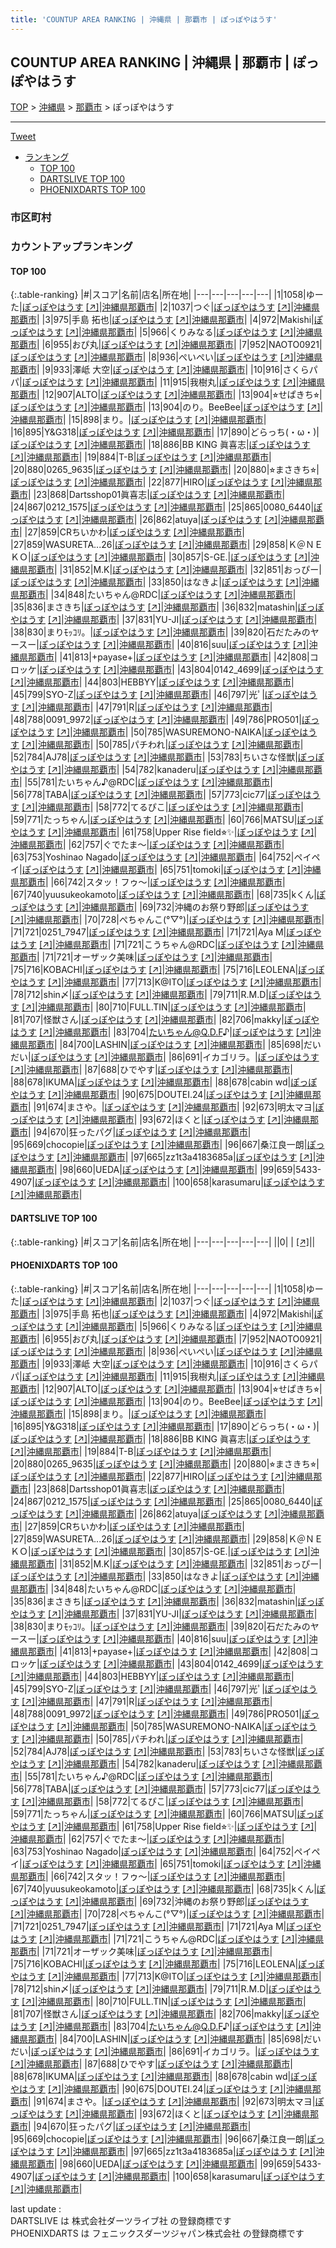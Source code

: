 ```yaml
---
title: 'COUNTUP AREA RANKING | 沖縄県 | 那覇市 | ぽっぽやはうす'
---
```

## COUNTUP AREA RANKING | 沖縄県 | 那覇市 | ぽっぽやはうす

[TOP](/darts/rank/) > [沖縄県](/darts/rank/沖縄県/) > [那覇市](/darts/rank/沖縄県/那覇市/) > ぽっぽやはうす

___

<a href="https://twitter.com/share?ref_src=twsrc%5Etfw" data-text="COUNTUP AREA RANKING | 沖縄県那覇市ぽっぽやはうす" class="twitter-share-button" data-hashtags="DARTSLIVE,PHOENIXDARTS,darts,ダーツ" data-show-count="false">Tweet</a>

* [ランキング](#カウントアップランキング)
    * [TOP 100](#top-100)
    * [DARTSLIVE TOP 100](#dartslive-top-100)
    * [PHOENIXDARTS TOP 100](#phoenixdarts-top-100)

### 市区町村

<ul>

</ul>

### カウントアップランキング

#### TOP 100



{:.table-ranking}
|#|スコア|名前|店名|所在地|
|---|---|---|---|---|
|1|1058|<span class="rank-name-pd">ゆーた</span>|<a href="/darts/rank/shops/5924.html">ぽっぽやはうす</a> <a href="https://vs.phoenixdarts.com/jp/shop/shopDetailInfo/s_5924?s_seq=5924">[↗]</a>|<a href="/darts/rank/沖縄県/那覇市">沖縄県那覇市</a>|
|2|1037|<span class="rank-name-pd">つぐ</span>|<a href="/darts/rank/shops/5924.html">ぽっぽやはうす</a> <a href="https://vs.phoenixdarts.com/jp/shop/shopDetailInfo/s_5924?s_seq=5924">[↗]</a>|<a href="/darts/rank/沖縄県/那覇市">沖縄県那覇市</a>|
|3|975|<span class="rank-name-pd"><span class="pro-icon-pd"></span>手島 拓也</span>|<a href="/darts/rank/shops/5924.html">ぽっぽやはうす</a> <a href="https://vs.phoenixdarts.com/jp/shop/shopDetailInfo/s_5924?s_seq=5924">[↗]</a>|<a href="/darts/rank/沖縄県/那覇市">沖縄県那覇市</a>|
|4|972|<span class="rank-name-pd">Makishi</span>|<a href="/darts/rank/shops/5924.html">ぽっぽやはうす</a> <a href="https://vs.phoenixdarts.com/jp/shop/shopDetailInfo/s_5924?s_seq=5924">[↗]</a>|<a href="/darts/rank/沖縄県/那覇市">沖縄県那覇市</a>|
|5|966|<span class="rank-name-pd">くりみなる</span>|<a href="/darts/rank/shops/5924.html">ぽっぽやはうす</a> <a href="https://vs.phoenixdarts.com/jp/shop/shopDetailInfo/s_5924?s_seq=5924">[↗]</a>|<a href="/darts/rank/沖縄県/那覇市">沖縄県那覇市</a>|
|6|955|<span class="rank-name-pd">おぴ丸</span>|<a href="/darts/rank/shops/5924.html">ぽっぽやはうす</a> <a href="https://vs.phoenixdarts.com/jp/shop/shopDetailInfo/s_5924?s_seq=5924">[↗]</a>|<a href="/darts/rank/沖縄県/那覇市">沖縄県那覇市</a>|
|7|952|<span class="rank-name-pd">NAOTO0921</span>|<a href="/darts/rank/shops/5924.html">ぽっぽやはうす</a> <a href="https://vs.phoenixdarts.com/jp/shop/shopDetailInfo/s_5924?s_seq=5924">[↗]</a>|<a href="/darts/rank/沖縄県/那覇市">沖縄県那覇市</a>|
|8|936|<span class="rank-name-pd">ぺいぺい</span>|<a href="/darts/rank/shops/5924.html">ぽっぽやはうす</a> <a href="https://vs.phoenixdarts.com/jp/shop/shopDetailInfo/s_5924?s_seq=5924">[↗]</a>|<a href="/darts/rank/沖縄県/那覇市">沖縄県那覇市</a>|
|9|933|<span class="rank-name-pd"><span class="pro-icon-pd"></span>澤岻 大空</span>|<a href="/darts/rank/shops/5924.html">ぽっぽやはうす</a> <a href="https://vs.phoenixdarts.com/jp/shop/shopDetailInfo/s_5924?s_seq=5924">[↗]</a>|<a href="/darts/rank/沖縄県/那覇市">沖縄県那覇市</a>|
|10|916|<span class="rank-name-pd">さくらパパ</span>|<a href="/darts/rank/shops/5924.html">ぽっぽやはうす</a> <a href="https://vs.phoenixdarts.com/jp/shop/shopDetailInfo/s_5924?s_seq=5924">[↗]</a>|<a href="/darts/rank/沖縄県/那覇市">沖縄県那覇市</a>|
|11|915|<span class="rank-name-pd">我樹丸</span>|<a href="/darts/rank/shops/5924.html">ぽっぽやはうす</a> <a href="https://vs.phoenixdarts.com/jp/shop/shopDetailInfo/s_5924?s_seq=5924">[↗]</a>|<a href="/darts/rank/沖縄県/那覇市">沖縄県那覇市</a>|
|12|907|<span class="rank-name-pd">ALTO</span>|<a href="/darts/rank/shops/5924.html">ぽっぽやはうす</a> <a href="https://vs.phoenixdarts.com/jp/shop/shopDetailInfo/s_5924?s_seq=5924">[↗]</a>|<a href="/darts/rank/沖縄県/那覇市">沖縄県那覇市</a>|
|13|904|<span class="rank-name-pd">⭐︎せぱきち⭐︎</span>|<a href="/darts/rank/shops/5924.html">ぽっぽやはうす</a> <a href="https://vs.phoenixdarts.com/jp/shop/shopDetailInfo/s_5924?s_seq=5924">[↗]</a>|<a href="/darts/rank/沖縄県/那覇市">沖縄県那覇市</a>|
|13|904|<span class="rank-name-pd">のり。BeeBee</span>|<a href="/darts/rank/shops/5924.html">ぽっぽやはうす</a> <a href="https://vs.phoenixdarts.com/jp/shop/shopDetailInfo/s_5924?s_seq=5924">[↗]</a>|<a href="/darts/rank/沖縄県/那覇市">沖縄県那覇市</a>|
|15|898|<span class="rank-name-pd">まり。</span>|<a href="/darts/rank/shops/5924.html">ぽっぽやはうす</a> <a href="https://vs.phoenixdarts.com/jp/shop/shopDetailInfo/s_5924?s_seq=5924">[↗]</a>|<a href="/darts/rank/沖縄県/那覇市">沖縄県那覇市</a>|
|16|895|<span class="rank-name-pd">Y&amp;G318</span>|<a href="/darts/rank/shops/5924.html">ぽっぽやはうす</a> <a href="https://vs.phoenixdarts.com/jp/shop/shopDetailInfo/s_5924?s_seq=5924">[↗]</a>|<a href="/darts/rank/沖縄県/那覇市">沖縄県那覇市</a>|
|17|890|<span class="rank-name-pd">どらっち(・ω・)</span>|<a href="/darts/rank/shops/5924.html">ぽっぽやはうす</a> <a href="https://vs.phoenixdarts.com/jp/shop/shopDetailInfo/s_5924?s_seq=5924">[↗]</a>|<a href="/darts/rank/沖縄県/那覇市">沖縄県那覇市</a>|
|18|886|<span class="rank-name-pd">BB KING 眞喜志</span>|<a href="/darts/rank/shops/5924.html">ぽっぽやはうす</a> <a href="https://vs.phoenixdarts.com/jp/shop/shopDetailInfo/s_5924?s_seq=5924">[↗]</a>|<a href="/darts/rank/沖縄県/那覇市">沖縄県那覇市</a>|
|19|884|<span class="rank-name-pd">T-B</span>|<a href="/darts/rank/shops/5924.html">ぽっぽやはうす</a> <a href="https://vs.phoenixdarts.com/jp/shop/shopDetailInfo/s_5924?s_seq=5924">[↗]</a>|<a href="/darts/rank/沖縄県/那覇市">沖縄県那覇市</a>|
|20|880|<span class="rank-name-pd">0265_9635</span>|<a href="/darts/rank/shops/5924.html">ぽっぽやはうす</a> <a href="https://vs.phoenixdarts.com/jp/shop/shopDetailInfo/s_5924?s_seq=5924">[↗]</a>|<a href="/darts/rank/沖縄県/那覇市">沖縄県那覇市</a>|
|20|880|<span class="rank-name-pd">⭐︎まさきち⭐︎</span>|<a href="/darts/rank/shops/5924.html">ぽっぽやはうす</a> <a href="https://vs.phoenixdarts.com/jp/shop/shopDetailInfo/s_5924?s_seq=5924">[↗]</a>|<a href="/darts/rank/沖縄県/那覇市">沖縄県那覇市</a>|
|22|877|<span class="rank-name-pd">HIRO</span>|<a href="/darts/rank/shops/5924.html">ぽっぽやはうす</a> <a href="https://vs.phoenixdarts.com/jp/shop/shopDetailInfo/s_5924?s_seq=5924">[↗]</a>|<a href="/darts/rank/沖縄県/那覇市">沖縄県那覇市</a>|
|23|868|<span class="rank-name-pd">Dartsshop01眞喜志</span>|<a href="/darts/rank/shops/5924.html">ぽっぽやはうす</a> <a href="https://vs.phoenixdarts.com/jp/shop/shopDetailInfo/s_5924?s_seq=5924">[↗]</a>|<a href="/darts/rank/沖縄県/那覇市">沖縄県那覇市</a>|
|24|867|<span class="rank-name-pd">0212_1575</span>|<a href="/darts/rank/shops/5924.html">ぽっぽやはうす</a> <a href="https://vs.phoenixdarts.com/jp/shop/shopDetailInfo/s_5924?s_seq=5924">[↗]</a>|<a href="/darts/rank/沖縄県/那覇市">沖縄県那覇市</a>|
|25|865|<span class="rank-name-pd">0080_6440</span>|<a href="/darts/rank/shops/5924.html">ぽっぽやはうす</a> <a href="https://vs.phoenixdarts.com/jp/shop/shopDetailInfo/s_5924?s_seq=5924">[↗]</a>|<a href="/darts/rank/沖縄県/那覇市">沖縄県那覇市</a>|
|26|862|<span class="rank-name-pd">atuya</span>|<a href="/darts/rank/shops/5924.html">ぽっぽやはうす</a> <a href="https://vs.phoenixdarts.com/jp/shop/shopDetailInfo/s_5924?s_seq=5924">[↗]</a>|<a href="/darts/rank/沖縄県/那覇市">沖縄県那覇市</a>|
|27|859|<span class="rank-name-pd">CRちいかわ</span>|<a href="/darts/rank/shops/5924.html">ぽっぽやはうす</a> <a href="https://vs.phoenixdarts.com/jp/shop/shopDetailInfo/s_5924?s_seq=5924">[↗]</a>|<a href="/darts/rank/沖縄県/那覇市">沖縄県那覇市</a>|
|27|859|<span class="rank-name-pd">WASURETA...26</span>|<a href="/darts/rank/shops/5924.html">ぽっぽやはうす</a> <a href="https://vs.phoenixdarts.com/jp/shop/shopDetailInfo/s_5924?s_seq=5924">[↗]</a>|<a href="/darts/rank/沖縄県/那覇市">沖縄県那覇市</a>|
|29|858|<span class="rank-name-pd">Ｋ＠ＮＥＫＯ</span>|<a href="/darts/rank/shops/5924.html">ぽっぽやはうす</a> <a href="https://vs.phoenixdarts.com/jp/shop/shopDetailInfo/s_5924?s_seq=5924">[↗]</a>|<a href="/darts/rank/沖縄県/那覇市">沖縄県那覇市</a>|
|30|857|<span class="rank-name-pd">S-GE.</span>|<a href="/darts/rank/shops/5924.html">ぽっぽやはうす</a> <a href="https://vs.phoenixdarts.com/jp/shop/shopDetailInfo/s_5924?s_seq=5924">[↗]</a>|<a href="/darts/rank/沖縄県/那覇市">沖縄県那覇市</a>|
|31|852|<span class="rank-name-pd">M.K</span>|<a href="/darts/rank/shops/5924.html">ぽっぽやはうす</a> <a href="https://vs.phoenixdarts.com/jp/shop/shopDetailInfo/s_5924?s_seq=5924">[↗]</a>|<a href="/darts/rank/沖縄県/那覇市">沖縄県那覇市</a>|
|32|851|<span class="rank-name-pd">おっぴー</span>|<a href="/darts/rank/shops/5924.html">ぽっぽやはうす</a> <a href="https://vs.phoenixdarts.com/jp/shop/shopDetailInfo/s_5924?s_seq=5924">[↗]</a>|<a href="/darts/rank/沖縄県/那覇市">沖縄県那覇市</a>|
|33|850|<span class="rank-name-pd">はなきよ</span>|<a href="/darts/rank/shops/5924.html">ぽっぽやはうす</a> <a href="https://vs.phoenixdarts.com/jp/shop/shopDetailInfo/s_5924?s_seq=5924">[↗]</a>|<a href="/darts/rank/沖縄県/那覇市">沖縄県那覇市</a>|
|34|848|<span class="rank-name-pd">たいちゃん@RDC</span>|<a href="/darts/rank/shops/5924.html">ぽっぽやはうす</a> <a href="https://vs.phoenixdarts.com/jp/shop/shopDetailInfo/s_5924?s_seq=5924">[↗]</a>|<a href="/darts/rank/沖縄県/那覇市">沖縄県那覇市</a>|
|35|836|<span class="rank-name-pd">まさきち</span>|<a href="/darts/rank/shops/5924.html">ぽっぽやはうす</a> <a href="https://vs.phoenixdarts.com/jp/shop/shopDetailInfo/s_5924?s_seq=5924">[↗]</a>|<a href="/darts/rank/沖縄県/那覇市">沖縄県那覇市</a>|
|36|832|<span class="rank-name-pd">matashin</span>|<a href="/darts/rank/shops/5924.html">ぽっぽやはうす</a> <a href="https://vs.phoenixdarts.com/jp/shop/shopDetailInfo/s_5924?s_seq=5924">[↗]</a>|<a href="/darts/rank/沖縄県/那覇市">沖縄県那覇市</a>|
|37|831|<span class="rank-name-pd">YU-JI</span>|<a href="/darts/rank/shops/5924.html">ぽっぽやはうす</a> <a href="https://vs.phoenixdarts.com/jp/shop/shopDetailInfo/s_5924?s_seq=5924">[↗]</a>|<a href="/darts/rank/沖縄県/那覇市">沖縄県那覇市</a>|
|38|830|<span class="rank-name-pd">まりﾓｯｺﾘ。</span>|<a href="/darts/rank/shops/5924.html">ぽっぽやはうす</a> <a href="https://vs.phoenixdarts.com/jp/shop/shopDetailInfo/s_5924?s_seq=5924">[↗]</a>|<a href="/darts/rank/沖縄県/那覇市">沖縄県那覇市</a>|
|39|820|<span class="rank-name-pd">石だたみのヤースー</span>|<a href="/darts/rank/shops/5924.html">ぽっぽやはうす</a> <a href="https://vs.phoenixdarts.com/jp/shop/shopDetailInfo/s_5924?s_seq=5924">[↗]</a>|<a href="/darts/rank/沖縄県/那覇市">沖縄県那覇市</a>|
|40|816|<span class="rank-name-pd">suu</span>|<a href="/darts/rank/shops/5924.html">ぽっぽやはうす</a> <a href="https://vs.phoenixdarts.com/jp/shop/shopDetailInfo/s_5924?s_seq=5924">[↗]</a>|<a href="/darts/rank/沖縄県/那覇市">沖縄県那覇市</a>|
|41|813|<span class="rank-name-pd">+payase+</span>|<a href="/darts/rank/shops/5924.html">ぽっぽやはうす</a> <a href="https://vs.phoenixdarts.com/jp/shop/shopDetailInfo/s_5924?s_seq=5924">[↗]</a>|<a href="/darts/rank/沖縄県/那覇市">沖縄県那覇市</a>|
|42|808|<span class="rank-name-pd">コロッケ</span>|<a href="/darts/rank/shops/5924.html">ぽっぽやはうす</a> <a href="https://vs.phoenixdarts.com/jp/shop/shopDetailInfo/s_5924?s_seq=5924">[↗]</a>|<a href="/darts/rank/沖縄県/那覇市">沖縄県那覇市</a>|
|43|804|<span class="rank-name-pd">0142_4699</span>|<a href="/darts/rank/shops/5924.html">ぽっぽやはうす</a> <a href="https://vs.phoenixdarts.com/jp/shop/shopDetailInfo/s_5924?s_seq=5924">[↗]</a>|<a href="/darts/rank/沖縄県/那覇市">沖縄県那覇市</a>|
|44|803|<span class="rank-name-pd">HEBBYY</span>|<a href="/darts/rank/shops/5924.html">ぽっぽやはうす</a> <a href="https://vs.phoenixdarts.com/jp/shop/shopDetailInfo/s_5924?s_seq=5924">[↗]</a>|<a href="/darts/rank/沖縄県/那覇市">沖縄県那覇市</a>|
|45|799|<span class="rank-name-pd">SYO-Z</span>|<a href="/darts/rank/shops/5924.html">ぽっぽやはうす</a> <a href="https://vs.phoenixdarts.com/jp/shop/shopDetailInfo/s_5924?s_seq=5924">[↗]</a>|<a href="/darts/rank/沖縄県/那覇市">沖縄県那覇市</a>|
|46|797|<span class="rank-name-pd">光ﾟ</span>|<a href="/darts/rank/shops/5924.html">ぽっぽやはうす</a> <a href="https://vs.phoenixdarts.com/jp/shop/shopDetailInfo/s_5924?s_seq=5924">[↗]</a>|<a href="/darts/rank/沖縄県/那覇市">沖縄県那覇市</a>|
|47|791|<span class="rank-name-pd">R</span>|<a href="/darts/rank/shops/5924.html">ぽっぽやはうす</a> <a href="https://vs.phoenixdarts.com/jp/shop/shopDetailInfo/s_5924?s_seq=5924">[↗]</a>|<a href="/darts/rank/沖縄県/那覇市">沖縄県那覇市</a>|
|48|788|<span class="rank-name-pd">0091_9972</span>|<a href="/darts/rank/shops/5924.html">ぽっぽやはうす</a> <a href="https://vs.phoenixdarts.com/jp/shop/shopDetailInfo/s_5924?s_seq=5924">[↗]</a>|<a href="/darts/rank/沖縄県/那覇市">沖縄県那覇市</a>|
|49|786|<span class="rank-name-pd">PRO501</span>|<a href="/darts/rank/shops/5924.html">ぽっぽやはうす</a> <a href="https://vs.phoenixdarts.com/jp/shop/shopDetailInfo/s_5924?s_seq=5924">[↗]</a>|<a href="/darts/rank/沖縄県/那覇市">沖縄県那覇市</a>|
|50|785|<span class="rank-name-pd">WASUREMONO-NAIKA</span>|<a href="/darts/rank/shops/5924.html">ぽっぽやはうす</a> <a href="https://vs.phoenixdarts.com/jp/shop/shopDetailInfo/s_5924?s_seq=5924">[↗]</a>|<a href="/darts/rank/沖縄県/那覇市">沖縄県那覇市</a>|
|50|785|<span class="rank-name-pd">パチわれ</span>|<a href="/darts/rank/shops/5924.html">ぽっぽやはうす</a> <a href="https://vs.phoenixdarts.com/jp/shop/shopDetailInfo/s_5924?s_seq=5924">[↗]</a>|<a href="/darts/rank/沖縄県/那覇市">沖縄県那覇市</a>|
|52|784|<span class="rank-name-pd">AJ78</span>|<a href="/darts/rank/shops/5924.html">ぽっぽやはうす</a> <a href="https://vs.phoenixdarts.com/jp/shop/shopDetailInfo/s_5924?s_seq=5924">[↗]</a>|<a href="/darts/rank/沖縄県/那覇市">沖縄県那覇市</a>|
|53|783|<span class="rank-name-pd">ちいさな怪獣</span>|<a href="/darts/rank/shops/5924.html">ぽっぽやはうす</a> <a href="https://vs.phoenixdarts.com/jp/shop/shopDetailInfo/s_5924?s_seq=5924">[↗]</a>|<a href="/darts/rank/沖縄県/那覇市">沖縄県那覇市</a>|
|54|782|<span class="rank-name-pd">kanaderu</span>|<a href="/darts/rank/shops/5924.html">ぽっぽやはうす</a> <a href="https://vs.phoenixdarts.com/jp/shop/shopDetailInfo/s_5924?s_seq=5924">[↗]</a>|<a href="/darts/rank/沖縄県/那覇市">沖縄県那覇市</a>|
|55|781|<span class="rank-name-pd">たいちゃん♪@RDC</span>|<a href="/darts/rank/shops/5924.html">ぽっぽやはうす</a> <a href="https://vs.phoenixdarts.com/jp/shop/shopDetailInfo/s_5924?s_seq=5924">[↗]</a>|<a href="/darts/rank/沖縄県/那覇市">沖縄県那覇市</a>|
|56|778|<span class="rank-name-pd">TABA</span>|<a href="/darts/rank/shops/5924.html">ぽっぽやはうす</a> <a href="https://vs.phoenixdarts.com/jp/shop/shopDetailInfo/s_5924?s_seq=5924">[↗]</a>|<a href="/darts/rank/沖縄県/那覇市">沖縄県那覇市</a>|
|57|773|<span class="rank-name-pd">cic77</span>|<a href="/darts/rank/shops/5924.html">ぽっぽやはうす</a> <a href="https://vs.phoenixdarts.com/jp/shop/shopDetailInfo/s_5924?s_seq=5924">[↗]</a>|<a href="/darts/rank/沖縄県/那覇市">沖縄県那覇市</a>|
|58|772|<span class="rank-name-pd">てるぴこ</span>|<a href="/darts/rank/shops/5924.html">ぽっぽやはうす</a> <a href="https://vs.phoenixdarts.com/jp/shop/shopDetailInfo/s_5924?s_seq=5924">[↗]</a>|<a href="/darts/rank/沖縄県/那覇市">沖縄県那覇市</a>|
|59|771|<span class="rank-name-pd">たっちゃん</span>|<a href="/darts/rank/shops/5924.html">ぽっぽやはうす</a> <a href="https://vs.phoenixdarts.com/jp/shop/shopDetailInfo/s_5924?s_seq=5924">[↗]</a>|<a href="/darts/rank/沖縄県/那覇市">沖縄県那覇市</a>|
|60|766|<span class="rank-name-pd">MATSU</span>|<a href="/darts/rank/shops/5924.html">ぽっぽやはうす</a> <a href="https://vs.phoenixdarts.com/jp/shop/shopDetailInfo/s_5924?s_seq=5924">[↗]</a>|<a href="/darts/rank/沖縄県/那覇市">沖縄県那覇市</a>|
|61|758|<span class="rank-name-pd">Upper Rise field⭐︎✨</span>|<a href="/darts/rank/shops/5924.html">ぽっぽやはうす</a> <a href="https://vs.phoenixdarts.com/jp/shop/shopDetailInfo/s_5924?s_seq=5924">[↗]</a>|<a href="/darts/rank/沖縄県/那覇市">沖縄県那覇市</a>|
|62|757|<span class="rank-name-pd">ぐでたま〜</span>|<a href="/darts/rank/shops/5924.html">ぽっぽやはうす</a> <a href="https://vs.phoenixdarts.com/jp/shop/shopDetailInfo/s_5924?s_seq=5924">[↗]</a>|<a href="/darts/rank/沖縄県/那覇市">沖縄県那覇市</a>|
|63|753|<span class="rank-name-pd">Yoshinao Nagado</span>|<a href="/darts/rank/shops/5924.html">ぽっぽやはうす</a> <a href="https://vs.phoenixdarts.com/jp/shop/shopDetailInfo/s_5924?s_seq=5924">[↗]</a>|<a href="/darts/rank/沖縄県/那覇市">沖縄県那覇市</a>|
|64|752|<span class="rank-name-pd">ペイペイ</span>|<a href="/darts/rank/shops/5924.html">ぽっぽやはうす</a> <a href="https://vs.phoenixdarts.com/jp/shop/shopDetailInfo/s_5924?s_seq=5924">[↗]</a>|<a href="/darts/rank/沖縄県/那覇市">沖縄県那覇市</a>|
|65|751|<span class="rank-name-pd">tomoki</span>|<a href="/darts/rank/shops/5924.html">ぽっぽやはうす</a> <a href="https://vs.phoenixdarts.com/jp/shop/shopDetailInfo/s_5924?s_seq=5924">[↗]</a>|<a href="/darts/rank/沖縄県/那覇市">沖縄県那覇市</a>|
|66|742|<span class="rank-name-pd">スタッ！フゥ〜</span>|<a href="/darts/rank/shops/5924.html">ぽっぽやはうす</a> <a href="https://vs.phoenixdarts.com/jp/shop/shopDetailInfo/s_5924?s_seq=5924">[↗]</a>|<a href="/darts/rank/沖縄県/那覇市">沖縄県那覇市</a>|
|67|740|<span class="rank-name-pd">yuusukeokamoto</span>|<a href="/darts/rank/shops/5924.html">ぽっぽやはうす</a> <a href="https://vs.phoenixdarts.com/jp/shop/shopDetailInfo/s_5924?s_seq=5924">[↗]</a>|<a href="/darts/rank/沖縄県/那覇市">沖縄県那覇市</a>|
|68|735|<span class="rank-name-pd">kくん</span>|<a href="/darts/rank/shops/5924.html">ぽっぽやはうす</a> <a href="https://vs.phoenixdarts.com/jp/shop/shopDetailInfo/s_5924?s_seq=5924">[↗]</a>|<a href="/darts/rank/沖縄県/那覇市">沖縄県那覇市</a>|
|69|732|<span class="rank-name-pd">沖縄のお祭り野郎</span>|<a href="/darts/rank/shops/5924.html">ぽっぽやはうす</a> <a href="https://vs.phoenixdarts.com/jp/shop/shopDetailInfo/s_5924?s_seq=5924">[↗]</a>|<a href="/darts/rank/沖縄県/那覇市">沖縄県那覇市</a>|
|70|728|<span class="rank-name-pd">ぺちゃんこ(°▽°)</span>|<a href="/darts/rank/shops/5924.html">ぽっぽやはうす</a> <a href="https://vs.phoenixdarts.com/jp/shop/shopDetailInfo/s_5924?s_seq=5924">[↗]</a>|<a href="/darts/rank/沖縄県/那覇市">沖縄県那覇市</a>|
|71|721|<span class="rank-name-pd">0251_7947</span>|<a href="/darts/rank/shops/5924.html">ぽっぽやはうす</a> <a href="https://vs.phoenixdarts.com/jp/shop/shopDetailInfo/s_5924?s_seq=5924">[↗]</a>|<a href="/darts/rank/沖縄県/那覇市">沖縄県那覇市</a>|
|71|721|<span class="rank-name-pd">Aya M</span>|<a href="/darts/rank/shops/5924.html">ぽっぽやはうす</a> <a href="https://vs.phoenixdarts.com/jp/shop/shopDetailInfo/s_5924?s_seq=5924">[↗]</a>|<a href="/darts/rank/沖縄県/那覇市">沖縄県那覇市</a>|
|71|721|<span class="rank-name-pd">こうちゃん@RDC</span>|<a href="/darts/rank/shops/5924.html">ぽっぽやはうす</a> <a href="https://vs.phoenixdarts.com/jp/shop/shopDetailInfo/s_5924?s_seq=5924">[↗]</a>|<a href="/darts/rank/沖縄県/那覇市">沖縄県那覇市</a>|
|71|721|<span class="rank-name-pd">オーザック美味</span>|<a href="/darts/rank/shops/5924.html">ぽっぽやはうす</a> <a href="https://vs.phoenixdarts.com/jp/shop/shopDetailInfo/s_5924?s_seq=5924">[↗]</a>|<a href="/darts/rank/沖縄県/那覇市">沖縄県那覇市</a>|
|75|716|<span class="rank-name-pd">KOBACHI</span>|<a href="/darts/rank/shops/5924.html">ぽっぽやはうす</a> <a href="https://vs.phoenixdarts.com/jp/shop/shopDetailInfo/s_5924?s_seq=5924">[↗]</a>|<a href="/darts/rank/沖縄県/那覇市">沖縄県那覇市</a>|
|75|716|<span class="rank-name-pd">LEOLENA</span>|<a href="/darts/rank/shops/5924.html">ぽっぽやはうす</a> <a href="https://vs.phoenixdarts.com/jp/shop/shopDetailInfo/s_5924?s_seq=5924">[↗]</a>|<a href="/darts/rank/沖縄県/那覇市">沖縄県那覇市</a>|
|77|713|<span class="rank-name-pd">K@ITO</span>|<a href="/darts/rank/shops/5924.html">ぽっぽやはうす</a> <a href="https://vs.phoenixdarts.com/jp/shop/shopDetailInfo/s_5924?s_seq=5924">[↗]</a>|<a href="/darts/rank/沖縄県/那覇市">沖縄県那覇市</a>|
|78|712|<span class="rank-name-pd">shin〆</span>|<a href="/darts/rank/shops/5924.html">ぽっぽやはうす</a> <a href="https://vs.phoenixdarts.com/jp/shop/shopDetailInfo/s_5924?s_seq=5924">[↗]</a>|<a href="/darts/rank/沖縄県/那覇市">沖縄県那覇市</a>|
|79|711|<span class="rank-name-pd">R.M.D</span>|<a href="/darts/rank/shops/5924.html">ぽっぽやはうす</a> <a href="https://vs.phoenixdarts.com/jp/shop/shopDetailInfo/s_5924?s_seq=5924">[↗]</a>|<a href="/darts/rank/沖縄県/那覇市">沖縄県那覇市</a>|
|80|710|<span class="rank-name-pd">FULL.TIN</span>|<a href="/darts/rank/shops/5924.html">ぽっぽやはうす</a> <a href="https://vs.phoenixdarts.com/jp/shop/shopDetailInfo/s_5924?s_seq=5924">[↗]</a>|<a href="/darts/rank/沖縄県/那覇市">沖縄県那覇市</a>|
|81|707|<span class="rank-name-pd">怪獣さん</span>|<a href="/darts/rank/shops/5924.html">ぽっぽやはうす</a> <a href="https://vs.phoenixdarts.com/jp/shop/shopDetailInfo/s_5924?s_seq=5924">[↗]</a>|<a href="/darts/rank/沖縄県/那覇市">沖縄県那覇市</a>|
|82|706|<span class="rank-name-pd">makky</span>|<a href="/darts/rank/shops/5924.html">ぽっぽやはうす</a> <a href="https://vs.phoenixdarts.com/jp/shop/shopDetailInfo/s_5924?s_seq=5924">[↗]</a>|<a href="/darts/rank/沖縄県/那覇市">沖縄県那覇市</a>|
|83|704|<span class="rank-name-pd">たいちゃん@Q.D.F♪</span>|<a href="/darts/rank/shops/5924.html">ぽっぽやはうす</a> <a href="https://vs.phoenixdarts.com/jp/shop/shopDetailInfo/s_5924?s_seq=5924">[↗]</a>|<a href="/darts/rank/沖縄県/那覇市">沖縄県那覇市</a>|
|84|700|<span class="rank-name-pd">LASHIN</span>|<a href="/darts/rank/shops/5924.html">ぽっぽやはうす</a> <a href="https://vs.phoenixdarts.com/jp/shop/shopDetailInfo/s_5924?s_seq=5924">[↗]</a>|<a href="/darts/rank/沖縄県/那覇市">沖縄県那覇市</a>|
|85|698|<span class="rank-name-pd">だいだい</span>|<a href="/darts/rank/shops/5924.html">ぽっぽやはうす</a> <a href="https://vs.phoenixdarts.com/jp/shop/shopDetailInfo/s_5924?s_seq=5924">[↗]</a>|<a href="/darts/rank/沖縄県/那覇市">沖縄県那覇市</a>|
|86|691|<span class="rank-name-pd">イカゴリラ。</span>|<a href="/darts/rank/shops/5924.html">ぽっぽやはうす</a> <a href="https://vs.phoenixdarts.com/jp/shop/shopDetailInfo/s_5924?s_seq=5924">[↗]</a>|<a href="/darts/rank/沖縄県/那覇市">沖縄県那覇市</a>|
|87|688|<span class="rank-name-pd">ひでやす</span>|<a href="/darts/rank/shops/5924.html">ぽっぽやはうす</a> <a href="https://vs.phoenixdarts.com/jp/shop/shopDetailInfo/s_5924?s_seq=5924">[↗]</a>|<a href="/darts/rank/沖縄県/那覇市">沖縄県那覇市</a>|
|88|678|<span class="rank-name-pd">IKUMA</span>|<a href="/darts/rank/shops/5924.html">ぽっぽやはうす</a> <a href="https://vs.phoenixdarts.com/jp/shop/shopDetailInfo/s_5924?s_seq=5924">[↗]</a>|<a href="/darts/rank/沖縄県/那覇市">沖縄県那覇市</a>|
|88|678|<span class="rank-name-pd">cabin wd</span>|<a href="/darts/rank/shops/5924.html">ぽっぽやはうす</a> <a href="https://vs.phoenixdarts.com/jp/shop/shopDetailInfo/s_5924?s_seq=5924">[↗]</a>|<a href="/darts/rank/沖縄県/那覇市">沖縄県那覇市</a>|
|90|675|<span class="rank-name-pd">DOUTEI.24</span>|<a href="/darts/rank/shops/5924.html">ぽっぽやはうす</a> <a href="https://vs.phoenixdarts.com/jp/shop/shopDetailInfo/s_5924?s_seq=5924">[↗]</a>|<a href="/darts/rank/沖縄県/那覇市">沖縄県那覇市</a>|
|91|674|<span class="rank-name-pd">まさや。</span>|<a href="/darts/rank/shops/5924.html">ぽっぽやはうす</a> <a href="https://vs.phoenixdarts.com/jp/shop/shopDetailInfo/s_5924?s_seq=5924">[↗]</a>|<a href="/darts/rank/沖縄県/那覇市">沖縄県那覇市</a>|
|92|673|<span class="rank-name-pd">明太マヨ</span>|<a href="/darts/rank/shops/5924.html">ぽっぽやはうす</a> <a href="https://vs.phoenixdarts.com/jp/shop/shopDetailInfo/s_5924?s_seq=5924">[↗]</a>|<a href="/darts/rank/沖縄県/那覇市">沖縄県那覇市</a>|
|93|672|<span class="rank-name-pd">ほくと</span>|<a href="/darts/rank/shops/5924.html">ぽっぽやはうす</a> <a href="https://vs.phoenixdarts.com/jp/shop/shopDetailInfo/s_5924?s_seq=5924">[↗]</a>|<a href="/darts/rank/沖縄県/那覇市">沖縄県那覇市</a>|
|94|670|<span class="rank-name-pd">狂ったパグ</span>|<a href="/darts/rank/shops/5924.html">ぽっぽやはうす</a> <a href="https://vs.phoenixdarts.com/jp/shop/shopDetailInfo/s_5924?s_seq=5924">[↗]</a>|<a href="/darts/rank/沖縄県/那覇市">沖縄県那覇市</a>|
|95|669|<span class="rank-name-pd">chocopie</span>|<a href="/darts/rank/shops/5924.html">ぽっぽやはうす</a> <a href="https://vs.phoenixdarts.com/jp/shop/shopDetailInfo/s_5924?s_seq=5924">[↗]</a>|<a href="/darts/rank/沖縄県/那覇市">沖縄県那覇市</a>|
|96|667|<span class="rank-name-pd">桑江良一朗</span>|<a href="/darts/rank/shops/5924.html">ぽっぽやはうす</a> <a href="https://vs.phoenixdarts.com/jp/shop/shopDetailInfo/s_5924?s_seq=5924">[↗]</a>|<a href="/darts/rank/沖縄県/那覇市">沖縄県那覇市</a>|
|97|665|<span class="rank-name-pd">zz1t3a4183685a</span>|<a href="/darts/rank/shops/5924.html">ぽっぽやはうす</a> <a href="https://vs.phoenixdarts.com/jp/shop/shopDetailInfo/s_5924?s_seq=5924">[↗]</a>|<a href="/darts/rank/沖縄県/那覇市">沖縄県那覇市</a>|
|98|660|<span class="rank-name-pd">UEDA</span>|<a href="/darts/rank/shops/5924.html">ぽっぽやはうす</a> <a href="https://vs.phoenixdarts.com/jp/shop/shopDetailInfo/s_5924?s_seq=5924">[↗]</a>|<a href="/darts/rank/沖縄県/那覇市">沖縄県那覇市</a>|
|99|659|<span class="rank-name-pd">5433-4907</span>|<a href="/darts/rank/shops/5924.html">ぽっぽやはうす</a> <a href="https://vs.phoenixdarts.com/jp/shop/shopDetailInfo/s_5924?s_seq=5924">[↗]</a>|<a href="/darts/rank/沖縄県/那覇市">沖縄県那覇市</a>|
|100|658|<span class="rank-name-pd">karasumaru</span>|<a href="/darts/rank/shops/5924.html">ぽっぽやはうす</a> <a href="https://vs.phoenixdarts.com/jp/shop/shopDetailInfo/s_5924?s_seq=5924">[↗]</a>|<a href="/darts/rank/沖縄県/那覇市">沖縄県那覇市</a>|


#### DARTSLIVE TOP 100



{:.table-ranking}
|#|スコア|名前|店名|所在地|
|---|---|---|---|---|
||0|<span class="rank-name-dl"> </span>|<a href="/darts/rank/shops/.html"></a> <a href="">[↗]</a>|<a href="/darts/rank//"></a>|


#### PHOENIXDARTS TOP 100



{:.table-ranking}
|#|スコア|名前|店名|所在地|
|---|---|---|---|---|
|1|1058|<span class="rank-name-pd">ゆーた</span>|<a href="/darts/rank/shops/5924.html">ぽっぽやはうす</a> <a href="https://vs.phoenixdarts.com/jp/shop/shopDetailInfo/s_5924?s_seq=5924">[↗]</a>|<a href="/darts/rank/沖縄県/那覇市">沖縄県那覇市</a>|
|2|1037|<span class="rank-name-pd">つぐ</span>|<a href="/darts/rank/shops/5924.html">ぽっぽやはうす</a> <a href="https://vs.phoenixdarts.com/jp/shop/shopDetailInfo/s_5924?s_seq=5924">[↗]</a>|<a href="/darts/rank/沖縄県/那覇市">沖縄県那覇市</a>|
|3|975|<span class="rank-name-pd"><span class="pro-icon-pd"></span>手島 拓也</span>|<a href="/darts/rank/shops/5924.html">ぽっぽやはうす</a> <a href="https://vs.phoenixdarts.com/jp/shop/shopDetailInfo/s_5924?s_seq=5924">[↗]</a>|<a href="/darts/rank/沖縄県/那覇市">沖縄県那覇市</a>|
|4|972|<span class="rank-name-pd">Makishi</span>|<a href="/darts/rank/shops/5924.html">ぽっぽやはうす</a> <a href="https://vs.phoenixdarts.com/jp/shop/shopDetailInfo/s_5924?s_seq=5924">[↗]</a>|<a href="/darts/rank/沖縄県/那覇市">沖縄県那覇市</a>|
|5|966|<span class="rank-name-pd">くりみなる</span>|<a href="/darts/rank/shops/5924.html">ぽっぽやはうす</a> <a href="https://vs.phoenixdarts.com/jp/shop/shopDetailInfo/s_5924?s_seq=5924">[↗]</a>|<a href="/darts/rank/沖縄県/那覇市">沖縄県那覇市</a>|
|6|955|<span class="rank-name-pd">おぴ丸</span>|<a href="/darts/rank/shops/5924.html">ぽっぽやはうす</a> <a href="https://vs.phoenixdarts.com/jp/shop/shopDetailInfo/s_5924?s_seq=5924">[↗]</a>|<a href="/darts/rank/沖縄県/那覇市">沖縄県那覇市</a>|
|7|952|<span class="rank-name-pd">NAOTO0921</span>|<a href="/darts/rank/shops/5924.html">ぽっぽやはうす</a> <a href="https://vs.phoenixdarts.com/jp/shop/shopDetailInfo/s_5924?s_seq=5924">[↗]</a>|<a href="/darts/rank/沖縄県/那覇市">沖縄県那覇市</a>|
|8|936|<span class="rank-name-pd">ぺいぺい</span>|<a href="/darts/rank/shops/5924.html">ぽっぽやはうす</a> <a href="https://vs.phoenixdarts.com/jp/shop/shopDetailInfo/s_5924?s_seq=5924">[↗]</a>|<a href="/darts/rank/沖縄県/那覇市">沖縄県那覇市</a>|
|9|933|<span class="rank-name-pd"><span class="pro-icon-pd"></span>澤岻 大空</span>|<a href="/darts/rank/shops/5924.html">ぽっぽやはうす</a> <a href="https://vs.phoenixdarts.com/jp/shop/shopDetailInfo/s_5924?s_seq=5924">[↗]</a>|<a href="/darts/rank/沖縄県/那覇市">沖縄県那覇市</a>|
|10|916|<span class="rank-name-pd">さくらパパ</span>|<a href="/darts/rank/shops/5924.html">ぽっぽやはうす</a> <a href="https://vs.phoenixdarts.com/jp/shop/shopDetailInfo/s_5924?s_seq=5924">[↗]</a>|<a href="/darts/rank/沖縄県/那覇市">沖縄県那覇市</a>|
|11|915|<span class="rank-name-pd">我樹丸</span>|<a href="/darts/rank/shops/5924.html">ぽっぽやはうす</a> <a href="https://vs.phoenixdarts.com/jp/shop/shopDetailInfo/s_5924?s_seq=5924">[↗]</a>|<a href="/darts/rank/沖縄県/那覇市">沖縄県那覇市</a>|
|12|907|<span class="rank-name-pd">ALTO</span>|<a href="/darts/rank/shops/5924.html">ぽっぽやはうす</a> <a href="https://vs.phoenixdarts.com/jp/shop/shopDetailInfo/s_5924?s_seq=5924">[↗]</a>|<a href="/darts/rank/沖縄県/那覇市">沖縄県那覇市</a>|
|13|904|<span class="rank-name-pd">⭐︎せぱきち⭐︎</span>|<a href="/darts/rank/shops/5924.html">ぽっぽやはうす</a> <a href="https://vs.phoenixdarts.com/jp/shop/shopDetailInfo/s_5924?s_seq=5924">[↗]</a>|<a href="/darts/rank/沖縄県/那覇市">沖縄県那覇市</a>|
|13|904|<span class="rank-name-pd">のり。BeeBee</span>|<a href="/darts/rank/shops/5924.html">ぽっぽやはうす</a> <a href="https://vs.phoenixdarts.com/jp/shop/shopDetailInfo/s_5924?s_seq=5924">[↗]</a>|<a href="/darts/rank/沖縄県/那覇市">沖縄県那覇市</a>|
|15|898|<span class="rank-name-pd">まり。</span>|<a href="/darts/rank/shops/5924.html">ぽっぽやはうす</a> <a href="https://vs.phoenixdarts.com/jp/shop/shopDetailInfo/s_5924?s_seq=5924">[↗]</a>|<a href="/darts/rank/沖縄県/那覇市">沖縄県那覇市</a>|
|16|895|<span class="rank-name-pd">Y&amp;G318</span>|<a href="/darts/rank/shops/5924.html">ぽっぽやはうす</a> <a href="https://vs.phoenixdarts.com/jp/shop/shopDetailInfo/s_5924?s_seq=5924">[↗]</a>|<a href="/darts/rank/沖縄県/那覇市">沖縄県那覇市</a>|
|17|890|<span class="rank-name-pd">どらっち(・ω・)</span>|<a href="/darts/rank/shops/5924.html">ぽっぽやはうす</a> <a href="https://vs.phoenixdarts.com/jp/shop/shopDetailInfo/s_5924?s_seq=5924">[↗]</a>|<a href="/darts/rank/沖縄県/那覇市">沖縄県那覇市</a>|
|18|886|<span class="rank-name-pd">BB KING 眞喜志</span>|<a href="/darts/rank/shops/5924.html">ぽっぽやはうす</a> <a href="https://vs.phoenixdarts.com/jp/shop/shopDetailInfo/s_5924?s_seq=5924">[↗]</a>|<a href="/darts/rank/沖縄県/那覇市">沖縄県那覇市</a>|
|19|884|<span class="rank-name-pd">T-B</span>|<a href="/darts/rank/shops/5924.html">ぽっぽやはうす</a> <a href="https://vs.phoenixdarts.com/jp/shop/shopDetailInfo/s_5924?s_seq=5924">[↗]</a>|<a href="/darts/rank/沖縄県/那覇市">沖縄県那覇市</a>|
|20|880|<span class="rank-name-pd">0265_9635</span>|<a href="/darts/rank/shops/5924.html">ぽっぽやはうす</a> <a href="https://vs.phoenixdarts.com/jp/shop/shopDetailInfo/s_5924?s_seq=5924">[↗]</a>|<a href="/darts/rank/沖縄県/那覇市">沖縄県那覇市</a>|
|20|880|<span class="rank-name-pd">⭐︎まさきち⭐︎</span>|<a href="/darts/rank/shops/5924.html">ぽっぽやはうす</a> <a href="https://vs.phoenixdarts.com/jp/shop/shopDetailInfo/s_5924?s_seq=5924">[↗]</a>|<a href="/darts/rank/沖縄県/那覇市">沖縄県那覇市</a>|
|22|877|<span class="rank-name-pd">HIRO</span>|<a href="/darts/rank/shops/5924.html">ぽっぽやはうす</a> <a href="https://vs.phoenixdarts.com/jp/shop/shopDetailInfo/s_5924?s_seq=5924">[↗]</a>|<a href="/darts/rank/沖縄県/那覇市">沖縄県那覇市</a>|
|23|868|<span class="rank-name-pd">Dartsshop01眞喜志</span>|<a href="/darts/rank/shops/5924.html">ぽっぽやはうす</a> <a href="https://vs.phoenixdarts.com/jp/shop/shopDetailInfo/s_5924?s_seq=5924">[↗]</a>|<a href="/darts/rank/沖縄県/那覇市">沖縄県那覇市</a>|
|24|867|<span class="rank-name-pd">0212_1575</span>|<a href="/darts/rank/shops/5924.html">ぽっぽやはうす</a> <a href="https://vs.phoenixdarts.com/jp/shop/shopDetailInfo/s_5924?s_seq=5924">[↗]</a>|<a href="/darts/rank/沖縄県/那覇市">沖縄県那覇市</a>|
|25|865|<span class="rank-name-pd">0080_6440</span>|<a href="/darts/rank/shops/5924.html">ぽっぽやはうす</a> <a href="https://vs.phoenixdarts.com/jp/shop/shopDetailInfo/s_5924?s_seq=5924">[↗]</a>|<a href="/darts/rank/沖縄県/那覇市">沖縄県那覇市</a>|
|26|862|<span class="rank-name-pd">atuya</span>|<a href="/darts/rank/shops/5924.html">ぽっぽやはうす</a> <a href="https://vs.phoenixdarts.com/jp/shop/shopDetailInfo/s_5924?s_seq=5924">[↗]</a>|<a href="/darts/rank/沖縄県/那覇市">沖縄県那覇市</a>|
|27|859|<span class="rank-name-pd">CRちいかわ</span>|<a href="/darts/rank/shops/5924.html">ぽっぽやはうす</a> <a href="https://vs.phoenixdarts.com/jp/shop/shopDetailInfo/s_5924?s_seq=5924">[↗]</a>|<a href="/darts/rank/沖縄県/那覇市">沖縄県那覇市</a>|
|27|859|<span class="rank-name-pd">WASURETA...26</span>|<a href="/darts/rank/shops/5924.html">ぽっぽやはうす</a> <a href="https://vs.phoenixdarts.com/jp/shop/shopDetailInfo/s_5924?s_seq=5924">[↗]</a>|<a href="/darts/rank/沖縄県/那覇市">沖縄県那覇市</a>|
|29|858|<span class="rank-name-pd">Ｋ＠ＮＥＫＯ</span>|<a href="/darts/rank/shops/5924.html">ぽっぽやはうす</a> <a href="https://vs.phoenixdarts.com/jp/shop/shopDetailInfo/s_5924?s_seq=5924">[↗]</a>|<a href="/darts/rank/沖縄県/那覇市">沖縄県那覇市</a>|
|30|857|<span class="rank-name-pd">S-GE.</span>|<a href="/darts/rank/shops/5924.html">ぽっぽやはうす</a> <a href="https://vs.phoenixdarts.com/jp/shop/shopDetailInfo/s_5924?s_seq=5924">[↗]</a>|<a href="/darts/rank/沖縄県/那覇市">沖縄県那覇市</a>|
|31|852|<span class="rank-name-pd">M.K</span>|<a href="/darts/rank/shops/5924.html">ぽっぽやはうす</a> <a href="https://vs.phoenixdarts.com/jp/shop/shopDetailInfo/s_5924?s_seq=5924">[↗]</a>|<a href="/darts/rank/沖縄県/那覇市">沖縄県那覇市</a>|
|32|851|<span class="rank-name-pd">おっぴー</span>|<a href="/darts/rank/shops/5924.html">ぽっぽやはうす</a> <a href="https://vs.phoenixdarts.com/jp/shop/shopDetailInfo/s_5924?s_seq=5924">[↗]</a>|<a href="/darts/rank/沖縄県/那覇市">沖縄県那覇市</a>|
|33|850|<span class="rank-name-pd">はなきよ</span>|<a href="/darts/rank/shops/5924.html">ぽっぽやはうす</a> <a href="https://vs.phoenixdarts.com/jp/shop/shopDetailInfo/s_5924?s_seq=5924">[↗]</a>|<a href="/darts/rank/沖縄県/那覇市">沖縄県那覇市</a>|
|34|848|<span class="rank-name-pd">たいちゃん@RDC</span>|<a href="/darts/rank/shops/5924.html">ぽっぽやはうす</a> <a href="https://vs.phoenixdarts.com/jp/shop/shopDetailInfo/s_5924?s_seq=5924">[↗]</a>|<a href="/darts/rank/沖縄県/那覇市">沖縄県那覇市</a>|
|35|836|<span class="rank-name-pd">まさきち</span>|<a href="/darts/rank/shops/5924.html">ぽっぽやはうす</a> <a href="https://vs.phoenixdarts.com/jp/shop/shopDetailInfo/s_5924?s_seq=5924">[↗]</a>|<a href="/darts/rank/沖縄県/那覇市">沖縄県那覇市</a>|
|36|832|<span class="rank-name-pd">matashin</span>|<a href="/darts/rank/shops/5924.html">ぽっぽやはうす</a> <a href="https://vs.phoenixdarts.com/jp/shop/shopDetailInfo/s_5924?s_seq=5924">[↗]</a>|<a href="/darts/rank/沖縄県/那覇市">沖縄県那覇市</a>|
|37|831|<span class="rank-name-pd">YU-JI</span>|<a href="/darts/rank/shops/5924.html">ぽっぽやはうす</a> <a href="https://vs.phoenixdarts.com/jp/shop/shopDetailInfo/s_5924?s_seq=5924">[↗]</a>|<a href="/darts/rank/沖縄県/那覇市">沖縄県那覇市</a>|
|38|830|<span class="rank-name-pd">まりﾓｯｺﾘ。</span>|<a href="/darts/rank/shops/5924.html">ぽっぽやはうす</a> <a href="https://vs.phoenixdarts.com/jp/shop/shopDetailInfo/s_5924?s_seq=5924">[↗]</a>|<a href="/darts/rank/沖縄県/那覇市">沖縄県那覇市</a>|
|39|820|<span class="rank-name-pd">石だたみのヤースー</span>|<a href="/darts/rank/shops/5924.html">ぽっぽやはうす</a> <a href="https://vs.phoenixdarts.com/jp/shop/shopDetailInfo/s_5924?s_seq=5924">[↗]</a>|<a href="/darts/rank/沖縄県/那覇市">沖縄県那覇市</a>|
|40|816|<span class="rank-name-pd">suu</span>|<a href="/darts/rank/shops/5924.html">ぽっぽやはうす</a> <a href="https://vs.phoenixdarts.com/jp/shop/shopDetailInfo/s_5924?s_seq=5924">[↗]</a>|<a href="/darts/rank/沖縄県/那覇市">沖縄県那覇市</a>|
|41|813|<span class="rank-name-pd">+payase+</span>|<a href="/darts/rank/shops/5924.html">ぽっぽやはうす</a> <a href="https://vs.phoenixdarts.com/jp/shop/shopDetailInfo/s_5924?s_seq=5924">[↗]</a>|<a href="/darts/rank/沖縄県/那覇市">沖縄県那覇市</a>|
|42|808|<span class="rank-name-pd">コロッケ</span>|<a href="/darts/rank/shops/5924.html">ぽっぽやはうす</a> <a href="https://vs.phoenixdarts.com/jp/shop/shopDetailInfo/s_5924?s_seq=5924">[↗]</a>|<a href="/darts/rank/沖縄県/那覇市">沖縄県那覇市</a>|
|43|804|<span class="rank-name-pd">0142_4699</span>|<a href="/darts/rank/shops/5924.html">ぽっぽやはうす</a> <a href="https://vs.phoenixdarts.com/jp/shop/shopDetailInfo/s_5924?s_seq=5924">[↗]</a>|<a href="/darts/rank/沖縄県/那覇市">沖縄県那覇市</a>|
|44|803|<span class="rank-name-pd">HEBBYY</span>|<a href="/darts/rank/shops/5924.html">ぽっぽやはうす</a> <a href="https://vs.phoenixdarts.com/jp/shop/shopDetailInfo/s_5924?s_seq=5924">[↗]</a>|<a href="/darts/rank/沖縄県/那覇市">沖縄県那覇市</a>|
|45|799|<span class="rank-name-pd">SYO-Z</span>|<a href="/darts/rank/shops/5924.html">ぽっぽやはうす</a> <a href="https://vs.phoenixdarts.com/jp/shop/shopDetailInfo/s_5924?s_seq=5924">[↗]</a>|<a href="/darts/rank/沖縄県/那覇市">沖縄県那覇市</a>|
|46|797|<span class="rank-name-pd">光ﾟ</span>|<a href="/darts/rank/shops/5924.html">ぽっぽやはうす</a> <a href="https://vs.phoenixdarts.com/jp/shop/shopDetailInfo/s_5924?s_seq=5924">[↗]</a>|<a href="/darts/rank/沖縄県/那覇市">沖縄県那覇市</a>|
|47|791|<span class="rank-name-pd">R</span>|<a href="/darts/rank/shops/5924.html">ぽっぽやはうす</a> <a href="https://vs.phoenixdarts.com/jp/shop/shopDetailInfo/s_5924?s_seq=5924">[↗]</a>|<a href="/darts/rank/沖縄県/那覇市">沖縄県那覇市</a>|
|48|788|<span class="rank-name-pd">0091_9972</span>|<a href="/darts/rank/shops/5924.html">ぽっぽやはうす</a> <a href="https://vs.phoenixdarts.com/jp/shop/shopDetailInfo/s_5924?s_seq=5924">[↗]</a>|<a href="/darts/rank/沖縄県/那覇市">沖縄県那覇市</a>|
|49|786|<span class="rank-name-pd">PRO501</span>|<a href="/darts/rank/shops/5924.html">ぽっぽやはうす</a> <a href="https://vs.phoenixdarts.com/jp/shop/shopDetailInfo/s_5924?s_seq=5924">[↗]</a>|<a href="/darts/rank/沖縄県/那覇市">沖縄県那覇市</a>|
|50|785|<span class="rank-name-pd">WASUREMONO-NAIKA</span>|<a href="/darts/rank/shops/5924.html">ぽっぽやはうす</a> <a href="https://vs.phoenixdarts.com/jp/shop/shopDetailInfo/s_5924?s_seq=5924">[↗]</a>|<a href="/darts/rank/沖縄県/那覇市">沖縄県那覇市</a>|
|50|785|<span class="rank-name-pd">パチわれ</span>|<a href="/darts/rank/shops/5924.html">ぽっぽやはうす</a> <a href="https://vs.phoenixdarts.com/jp/shop/shopDetailInfo/s_5924?s_seq=5924">[↗]</a>|<a href="/darts/rank/沖縄県/那覇市">沖縄県那覇市</a>|
|52|784|<span class="rank-name-pd">AJ78</span>|<a href="/darts/rank/shops/5924.html">ぽっぽやはうす</a> <a href="https://vs.phoenixdarts.com/jp/shop/shopDetailInfo/s_5924?s_seq=5924">[↗]</a>|<a href="/darts/rank/沖縄県/那覇市">沖縄県那覇市</a>|
|53|783|<span class="rank-name-pd">ちいさな怪獣</span>|<a href="/darts/rank/shops/5924.html">ぽっぽやはうす</a> <a href="https://vs.phoenixdarts.com/jp/shop/shopDetailInfo/s_5924?s_seq=5924">[↗]</a>|<a href="/darts/rank/沖縄県/那覇市">沖縄県那覇市</a>|
|54|782|<span class="rank-name-pd">kanaderu</span>|<a href="/darts/rank/shops/5924.html">ぽっぽやはうす</a> <a href="https://vs.phoenixdarts.com/jp/shop/shopDetailInfo/s_5924?s_seq=5924">[↗]</a>|<a href="/darts/rank/沖縄県/那覇市">沖縄県那覇市</a>|
|55|781|<span class="rank-name-pd">たいちゃん♪@RDC</span>|<a href="/darts/rank/shops/5924.html">ぽっぽやはうす</a> <a href="https://vs.phoenixdarts.com/jp/shop/shopDetailInfo/s_5924?s_seq=5924">[↗]</a>|<a href="/darts/rank/沖縄県/那覇市">沖縄県那覇市</a>|
|56|778|<span class="rank-name-pd">TABA</span>|<a href="/darts/rank/shops/5924.html">ぽっぽやはうす</a> <a href="https://vs.phoenixdarts.com/jp/shop/shopDetailInfo/s_5924?s_seq=5924">[↗]</a>|<a href="/darts/rank/沖縄県/那覇市">沖縄県那覇市</a>|
|57|773|<span class="rank-name-pd">cic77</span>|<a href="/darts/rank/shops/5924.html">ぽっぽやはうす</a> <a href="https://vs.phoenixdarts.com/jp/shop/shopDetailInfo/s_5924?s_seq=5924">[↗]</a>|<a href="/darts/rank/沖縄県/那覇市">沖縄県那覇市</a>|
|58|772|<span class="rank-name-pd">てるぴこ</span>|<a href="/darts/rank/shops/5924.html">ぽっぽやはうす</a> <a href="https://vs.phoenixdarts.com/jp/shop/shopDetailInfo/s_5924?s_seq=5924">[↗]</a>|<a href="/darts/rank/沖縄県/那覇市">沖縄県那覇市</a>|
|59|771|<span class="rank-name-pd">たっちゃん</span>|<a href="/darts/rank/shops/5924.html">ぽっぽやはうす</a> <a href="https://vs.phoenixdarts.com/jp/shop/shopDetailInfo/s_5924?s_seq=5924">[↗]</a>|<a href="/darts/rank/沖縄県/那覇市">沖縄県那覇市</a>|
|60|766|<span class="rank-name-pd">MATSU</span>|<a href="/darts/rank/shops/5924.html">ぽっぽやはうす</a> <a href="https://vs.phoenixdarts.com/jp/shop/shopDetailInfo/s_5924?s_seq=5924">[↗]</a>|<a href="/darts/rank/沖縄県/那覇市">沖縄県那覇市</a>|
|61|758|<span class="rank-name-pd">Upper Rise field⭐︎✨</span>|<a href="/darts/rank/shops/5924.html">ぽっぽやはうす</a> <a href="https://vs.phoenixdarts.com/jp/shop/shopDetailInfo/s_5924?s_seq=5924">[↗]</a>|<a href="/darts/rank/沖縄県/那覇市">沖縄県那覇市</a>|
|62|757|<span class="rank-name-pd">ぐでたま〜</span>|<a href="/darts/rank/shops/5924.html">ぽっぽやはうす</a> <a href="https://vs.phoenixdarts.com/jp/shop/shopDetailInfo/s_5924?s_seq=5924">[↗]</a>|<a href="/darts/rank/沖縄県/那覇市">沖縄県那覇市</a>|
|63|753|<span class="rank-name-pd">Yoshinao Nagado</span>|<a href="/darts/rank/shops/5924.html">ぽっぽやはうす</a> <a href="https://vs.phoenixdarts.com/jp/shop/shopDetailInfo/s_5924?s_seq=5924">[↗]</a>|<a href="/darts/rank/沖縄県/那覇市">沖縄県那覇市</a>|
|64|752|<span class="rank-name-pd">ペイペイ</span>|<a href="/darts/rank/shops/5924.html">ぽっぽやはうす</a> <a href="https://vs.phoenixdarts.com/jp/shop/shopDetailInfo/s_5924?s_seq=5924">[↗]</a>|<a href="/darts/rank/沖縄県/那覇市">沖縄県那覇市</a>|
|65|751|<span class="rank-name-pd">tomoki</span>|<a href="/darts/rank/shops/5924.html">ぽっぽやはうす</a> <a href="https://vs.phoenixdarts.com/jp/shop/shopDetailInfo/s_5924?s_seq=5924">[↗]</a>|<a href="/darts/rank/沖縄県/那覇市">沖縄県那覇市</a>|
|66|742|<span class="rank-name-pd">スタッ！フゥ〜</span>|<a href="/darts/rank/shops/5924.html">ぽっぽやはうす</a> <a href="https://vs.phoenixdarts.com/jp/shop/shopDetailInfo/s_5924?s_seq=5924">[↗]</a>|<a href="/darts/rank/沖縄県/那覇市">沖縄県那覇市</a>|
|67|740|<span class="rank-name-pd">yuusukeokamoto</span>|<a href="/darts/rank/shops/5924.html">ぽっぽやはうす</a> <a href="https://vs.phoenixdarts.com/jp/shop/shopDetailInfo/s_5924?s_seq=5924">[↗]</a>|<a href="/darts/rank/沖縄県/那覇市">沖縄県那覇市</a>|
|68|735|<span class="rank-name-pd">kくん</span>|<a href="/darts/rank/shops/5924.html">ぽっぽやはうす</a> <a href="https://vs.phoenixdarts.com/jp/shop/shopDetailInfo/s_5924?s_seq=5924">[↗]</a>|<a href="/darts/rank/沖縄県/那覇市">沖縄県那覇市</a>|
|69|732|<span class="rank-name-pd">沖縄のお祭り野郎</span>|<a href="/darts/rank/shops/5924.html">ぽっぽやはうす</a> <a href="https://vs.phoenixdarts.com/jp/shop/shopDetailInfo/s_5924?s_seq=5924">[↗]</a>|<a href="/darts/rank/沖縄県/那覇市">沖縄県那覇市</a>|
|70|728|<span class="rank-name-pd">ぺちゃんこ(°▽°)</span>|<a href="/darts/rank/shops/5924.html">ぽっぽやはうす</a> <a href="https://vs.phoenixdarts.com/jp/shop/shopDetailInfo/s_5924?s_seq=5924">[↗]</a>|<a href="/darts/rank/沖縄県/那覇市">沖縄県那覇市</a>|
|71|721|<span class="rank-name-pd">0251_7947</span>|<a href="/darts/rank/shops/5924.html">ぽっぽやはうす</a> <a href="https://vs.phoenixdarts.com/jp/shop/shopDetailInfo/s_5924?s_seq=5924">[↗]</a>|<a href="/darts/rank/沖縄県/那覇市">沖縄県那覇市</a>|
|71|721|<span class="rank-name-pd">Aya M</span>|<a href="/darts/rank/shops/5924.html">ぽっぽやはうす</a> <a href="https://vs.phoenixdarts.com/jp/shop/shopDetailInfo/s_5924?s_seq=5924">[↗]</a>|<a href="/darts/rank/沖縄県/那覇市">沖縄県那覇市</a>|
|71|721|<span class="rank-name-pd">こうちゃん@RDC</span>|<a href="/darts/rank/shops/5924.html">ぽっぽやはうす</a> <a href="https://vs.phoenixdarts.com/jp/shop/shopDetailInfo/s_5924?s_seq=5924">[↗]</a>|<a href="/darts/rank/沖縄県/那覇市">沖縄県那覇市</a>|
|71|721|<span class="rank-name-pd">オーザック美味</span>|<a href="/darts/rank/shops/5924.html">ぽっぽやはうす</a> <a href="https://vs.phoenixdarts.com/jp/shop/shopDetailInfo/s_5924?s_seq=5924">[↗]</a>|<a href="/darts/rank/沖縄県/那覇市">沖縄県那覇市</a>|
|75|716|<span class="rank-name-pd">KOBACHI</span>|<a href="/darts/rank/shops/5924.html">ぽっぽやはうす</a> <a href="https://vs.phoenixdarts.com/jp/shop/shopDetailInfo/s_5924?s_seq=5924">[↗]</a>|<a href="/darts/rank/沖縄県/那覇市">沖縄県那覇市</a>|
|75|716|<span class="rank-name-pd">LEOLENA</span>|<a href="/darts/rank/shops/5924.html">ぽっぽやはうす</a> <a href="https://vs.phoenixdarts.com/jp/shop/shopDetailInfo/s_5924?s_seq=5924">[↗]</a>|<a href="/darts/rank/沖縄県/那覇市">沖縄県那覇市</a>|
|77|713|<span class="rank-name-pd">K@ITO</span>|<a href="/darts/rank/shops/5924.html">ぽっぽやはうす</a> <a href="https://vs.phoenixdarts.com/jp/shop/shopDetailInfo/s_5924?s_seq=5924">[↗]</a>|<a href="/darts/rank/沖縄県/那覇市">沖縄県那覇市</a>|
|78|712|<span class="rank-name-pd">shin〆</span>|<a href="/darts/rank/shops/5924.html">ぽっぽやはうす</a> <a href="https://vs.phoenixdarts.com/jp/shop/shopDetailInfo/s_5924?s_seq=5924">[↗]</a>|<a href="/darts/rank/沖縄県/那覇市">沖縄県那覇市</a>|
|79|711|<span class="rank-name-pd">R.M.D</span>|<a href="/darts/rank/shops/5924.html">ぽっぽやはうす</a> <a href="https://vs.phoenixdarts.com/jp/shop/shopDetailInfo/s_5924?s_seq=5924">[↗]</a>|<a href="/darts/rank/沖縄県/那覇市">沖縄県那覇市</a>|
|80|710|<span class="rank-name-pd">FULL.TIN</span>|<a href="/darts/rank/shops/5924.html">ぽっぽやはうす</a> <a href="https://vs.phoenixdarts.com/jp/shop/shopDetailInfo/s_5924?s_seq=5924">[↗]</a>|<a href="/darts/rank/沖縄県/那覇市">沖縄県那覇市</a>|
|81|707|<span class="rank-name-pd">怪獣さん</span>|<a href="/darts/rank/shops/5924.html">ぽっぽやはうす</a> <a href="https://vs.phoenixdarts.com/jp/shop/shopDetailInfo/s_5924?s_seq=5924">[↗]</a>|<a href="/darts/rank/沖縄県/那覇市">沖縄県那覇市</a>|
|82|706|<span class="rank-name-pd">makky</span>|<a href="/darts/rank/shops/5924.html">ぽっぽやはうす</a> <a href="https://vs.phoenixdarts.com/jp/shop/shopDetailInfo/s_5924?s_seq=5924">[↗]</a>|<a href="/darts/rank/沖縄県/那覇市">沖縄県那覇市</a>|
|83|704|<span class="rank-name-pd">たいちゃん@Q.D.F♪</span>|<a href="/darts/rank/shops/5924.html">ぽっぽやはうす</a> <a href="https://vs.phoenixdarts.com/jp/shop/shopDetailInfo/s_5924?s_seq=5924">[↗]</a>|<a href="/darts/rank/沖縄県/那覇市">沖縄県那覇市</a>|
|84|700|<span class="rank-name-pd">LASHIN</span>|<a href="/darts/rank/shops/5924.html">ぽっぽやはうす</a> <a href="https://vs.phoenixdarts.com/jp/shop/shopDetailInfo/s_5924?s_seq=5924">[↗]</a>|<a href="/darts/rank/沖縄県/那覇市">沖縄県那覇市</a>|
|85|698|<span class="rank-name-pd">だいだい</span>|<a href="/darts/rank/shops/5924.html">ぽっぽやはうす</a> <a href="https://vs.phoenixdarts.com/jp/shop/shopDetailInfo/s_5924?s_seq=5924">[↗]</a>|<a href="/darts/rank/沖縄県/那覇市">沖縄県那覇市</a>|
|86|691|<span class="rank-name-pd">イカゴリラ。</span>|<a href="/darts/rank/shops/5924.html">ぽっぽやはうす</a> <a href="https://vs.phoenixdarts.com/jp/shop/shopDetailInfo/s_5924?s_seq=5924">[↗]</a>|<a href="/darts/rank/沖縄県/那覇市">沖縄県那覇市</a>|
|87|688|<span class="rank-name-pd">ひでやす</span>|<a href="/darts/rank/shops/5924.html">ぽっぽやはうす</a> <a href="https://vs.phoenixdarts.com/jp/shop/shopDetailInfo/s_5924?s_seq=5924">[↗]</a>|<a href="/darts/rank/沖縄県/那覇市">沖縄県那覇市</a>|
|88|678|<span class="rank-name-pd">IKUMA</span>|<a href="/darts/rank/shops/5924.html">ぽっぽやはうす</a> <a href="https://vs.phoenixdarts.com/jp/shop/shopDetailInfo/s_5924?s_seq=5924">[↗]</a>|<a href="/darts/rank/沖縄県/那覇市">沖縄県那覇市</a>|
|88|678|<span class="rank-name-pd">cabin wd</span>|<a href="/darts/rank/shops/5924.html">ぽっぽやはうす</a> <a href="https://vs.phoenixdarts.com/jp/shop/shopDetailInfo/s_5924?s_seq=5924">[↗]</a>|<a href="/darts/rank/沖縄県/那覇市">沖縄県那覇市</a>|
|90|675|<span class="rank-name-pd">DOUTEI.24</span>|<a href="/darts/rank/shops/5924.html">ぽっぽやはうす</a> <a href="https://vs.phoenixdarts.com/jp/shop/shopDetailInfo/s_5924?s_seq=5924">[↗]</a>|<a href="/darts/rank/沖縄県/那覇市">沖縄県那覇市</a>|
|91|674|<span class="rank-name-pd">まさや。</span>|<a href="/darts/rank/shops/5924.html">ぽっぽやはうす</a> <a href="https://vs.phoenixdarts.com/jp/shop/shopDetailInfo/s_5924?s_seq=5924">[↗]</a>|<a href="/darts/rank/沖縄県/那覇市">沖縄県那覇市</a>|
|92|673|<span class="rank-name-pd">明太マヨ</span>|<a href="/darts/rank/shops/5924.html">ぽっぽやはうす</a> <a href="https://vs.phoenixdarts.com/jp/shop/shopDetailInfo/s_5924?s_seq=5924">[↗]</a>|<a href="/darts/rank/沖縄県/那覇市">沖縄県那覇市</a>|
|93|672|<span class="rank-name-pd">ほくと</span>|<a href="/darts/rank/shops/5924.html">ぽっぽやはうす</a> <a href="https://vs.phoenixdarts.com/jp/shop/shopDetailInfo/s_5924?s_seq=5924">[↗]</a>|<a href="/darts/rank/沖縄県/那覇市">沖縄県那覇市</a>|
|94|670|<span class="rank-name-pd">狂ったパグ</span>|<a href="/darts/rank/shops/5924.html">ぽっぽやはうす</a> <a href="https://vs.phoenixdarts.com/jp/shop/shopDetailInfo/s_5924?s_seq=5924">[↗]</a>|<a href="/darts/rank/沖縄県/那覇市">沖縄県那覇市</a>|
|95|669|<span class="rank-name-pd">chocopie</span>|<a href="/darts/rank/shops/5924.html">ぽっぽやはうす</a> <a href="https://vs.phoenixdarts.com/jp/shop/shopDetailInfo/s_5924?s_seq=5924">[↗]</a>|<a href="/darts/rank/沖縄県/那覇市">沖縄県那覇市</a>|
|96|667|<span class="rank-name-pd">桑江良一朗</span>|<a href="/darts/rank/shops/5924.html">ぽっぽやはうす</a> <a href="https://vs.phoenixdarts.com/jp/shop/shopDetailInfo/s_5924?s_seq=5924">[↗]</a>|<a href="/darts/rank/沖縄県/那覇市">沖縄県那覇市</a>|
|97|665|<span class="rank-name-pd">zz1t3a4183685a</span>|<a href="/darts/rank/shops/5924.html">ぽっぽやはうす</a> <a href="https://vs.phoenixdarts.com/jp/shop/shopDetailInfo/s_5924?s_seq=5924">[↗]</a>|<a href="/darts/rank/沖縄県/那覇市">沖縄県那覇市</a>|
|98|660|<span class="rank-name-pd">UEDA</span>|<a href="/darts/rank/shops/5924.html">ぽっぽやはうす</a> <a href="https://vs.phoenixdarts.com/jp/shop/shopDetailInfo/s_5924?s_seq=5924">[↗]</a>|<a href="/darts/rank/沖縄県/那覇市">沖縄県那覇市</a>|
|99|659|<span class="rank-name-pd">5433-4907</span>|<a href="/darts/rank/shops/5924.html">ぽっぽやはうす</a> <a href="https://vs.phoenixdarts.com/jp/shop/shopDetailInfo/s_5924?s_seq=5924">[↗]</a>|<a href="/darts/rank/沖縄県/那覇市">沖縄県那覇市</a>|
|100|658|<span class="rank-name-pd">karasumaru</span>|<a href="/darts/rank/shops/5924.html">ぽっぽやはうす</a> <a href="https://vs.phoenixdarts.com/jp/shop/shopDetailInfo/s_5924?s_seq=5924">[↗]</a>|<a href="/darts/rank/沖縄県/那覇市">沖縄県那覇市</a>|


<div class="footer border-top border-gray-light mt-5 pt-3 text-right text-gray">
    last update : <span style="font-weight: italic" id="foot_last_modified"></span><br />
    DARTSLIVE は 株式会社ダーツライブ社 の登録商標です<br />
    PHOENIXDARTS は フェニックスダーツジャパン株式会社 の登録商標です<br />
</div>

<script src="https://cdnjs.cloudflare.com/ajax/libs/jquery.tablesorter/2.31.3/js/jquery.tablesorter.min.js" integrity="sha512-qzgd5cYSZcosqpzpn7zF2ZId8f/8CHmFKZ8j7mU4OUXTNRd5g+ZHBPsgKEwoqxCtdQvExE5LprwwPAgoicguNg==" crossorigin="anonymous" referrerpolicy="no-referrer"></script>
<link rel="stylesheet" href="https://cdnjs.cloudflare.com/ajax/libs/jquery.tablesorter/2.31.3/css/theme.default.min.css" integrity="sha512-wghhOJkjQX0Lh3NSWvNKeZ0ZpNn+SPVXX1Qyc9OCaogADktxrBiBdKGDoqVUOyhStvMBmJQ8ZdMHiR3wuEq8+w==" crossorigin="anonymous" referrerpolicy="no-referrer" />
<script>
$(function() {
    $(".table-ranking").tablesorter({sortList:[[0, 0]]});
    $("#foot_last_modified").text(formatDate(new Date(document.lastModified), 'yyyy-MM-dd HH:mm:ss'));
});
</script>

<script async src="https://platform.twitter.com/widgets.js" charset="utf-8"></script>